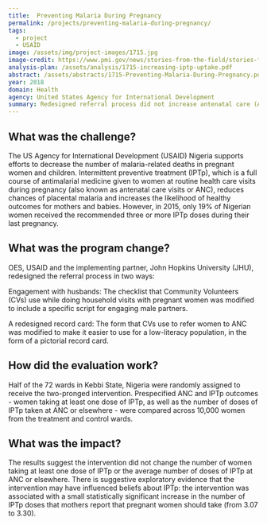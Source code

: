 ```yaml
---
title:  Preventing Malaria During Pregnancy
permalink: /projects/preventing-malaria-during-pregnancy/
tags:
  - project
  - USAID
image: /assets/img/project-images/1715.jpg
image-credit: https://www.pmi.gov/news/stories-from-the-field/stories-from-the-field---detail/increasing-uptake-of-iptp-success-seen-in-malawi
analysis-plan: /assets/analysis/1715-increasing-iptp-uptake.pdf
abstract: /assets/abstracts/1715-Preventing-Malaria-During-Pregnancy.pdf
year: 2018
domain: Health
agency: United States Agency for International Development
summary: Redesigned referral process did not increase antenatal care (ANC) attendance for pregnant women.
---
```

## What was the challenge?

The US Agency for International Development (USAID) Nigeria supports efforts to decrease the number of malaria-related deaths in pregnant women and children. Intermittent preventive treatment (IPTp), which is a full course of antimalarial medicine given to women at routine health care visits during pregnancy (also known as antenatal care visits or ANC), reduces chances of placental malaria and increases the likelihood of healthy outcomes for mothers and babies. However, in 2015, only 19% of Nigerian women received the recommended three or more IPTp doses during their last pregnancy.

## What was the program change?

OES, USAID and the implementing partner, John Hopkins University (JHU), redesigned the referral process in two ways:

Engagement with husbands: The checklist that Community Volunteers (CVs) use while doing household visits with pregnant women was modified to include a specific script for engaging male partners.

A redesigned record card: The form that CVs use to refer women to ANC was modified to make it easier to use for a low-literacy population, in the form of a pictorial record card.</br>

## How did the evaluation work?

Half of the 72 wards in Kebbi State, Nigeria were randomly assigned to receive the two-pronged intervention. Prespecified ANC and IPTp outcomes - women taking at least one dose of IPTp, as well as the number of doses of IPTp taken at ANC or elsewhere - were compared across 10,000 women from the treatment and control wards.

## What was the impact?

The results suggest the intervention did not change the number of women taking at least one dose of IPTp or the average number of doses of IPTp at ANC or elsewhere. There is suggestive exploratory evidence that the intervention may have influenced beliefs about IPTp: the intervention was associated with a small statistically significant increase in the number of IPTp doses that mothers report that pregnant women should take (from 3.07 to 3.30).
